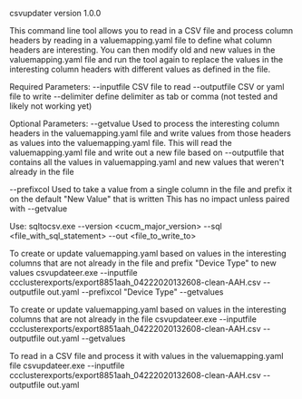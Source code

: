 csvupdater version 1.0.0

This command line tool allows you to read in a CSV file and process column headers by reading in a valuemapping.yaml file
to define what column headers are interesting.  You can then modify old and new values in the valuemapping.yaml file and
run the tool again to replace the values in the interesting column headers with different values as defined in the file.


Required Parameters:
--inputfile     CSV file to read
--outputfile    CSV or yaml file to write
--delimiter     define delimiter as tab or comma (not tested and likely not working yet)

Optional Parameters:
--getvalue      Used to process the interesting column headers in the valuemapping.yaml file and write values from those
                headers as values into the valuemapping.yaml file.  This will read the valuemapping.yaml file and write
                out a new file based on --outputfile that contains all the values in valuemapping.yaml and new values
                that weren't already in the file

--prefixcol     Used to take a value from a single column in the file and prefix it on the default "New Value" that is written
                This has no impact unless paired with --getvalue

Use:
sqltocsv.exe --version <cucm_major_version> --sql <file_with_sql_statement> --out <file_to_write_to>

To create or update valuemapping.yaml based on values in the interesting columns that are not already in the file and prefix "Device Type" to new values
csvupdateer.exe --inputfile ccclusterexports/export8851aah_04222020132608-clean-AAH.csv --outputfile out.yaml --prefixcol "Device Type" --getvalues

To create or update valuemapping.yaml based on values in the interesting columns that are not already in the file
csvupdateer.exe --inputfile ccclusterexports/export8851aah_04222020132608-clean-AAH.csv --outputfile out.yaml --getvalues

To read in a CSV file and process it with values in the valuemapping.yaml file
csvupdateer.exe --inputfile ccclusterexports/export8851aah_04222020132608-clean-AAH.csv --outputfile out.yaml
